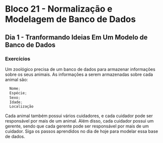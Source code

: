 # Bloco 21 - Normalização e Modelagem de Banco de Dados

## Dia 1 - Tranformando Ideias Em Um Modelo de Banco de Dados

### Exercícios

Um zoológico precisa de um banco de dados para armazenar informações sobre os seus animais. As informações a serem armazenadas sobre cada animal são:

~~~js
  Nome;
  Espécie;
  Sexo;
  Idade;
  Localização
~~~

Cada animal também possui vários cuidadores, e cada cuidador pode ser responsável por mais de um animal. Além disso, cada cuidador possui um gerente, sendo que cada gerente pode ser responsável por mais de um cuidador.
Siga os passos aprendidos no dia de hoje para modelar essa base de dados.
